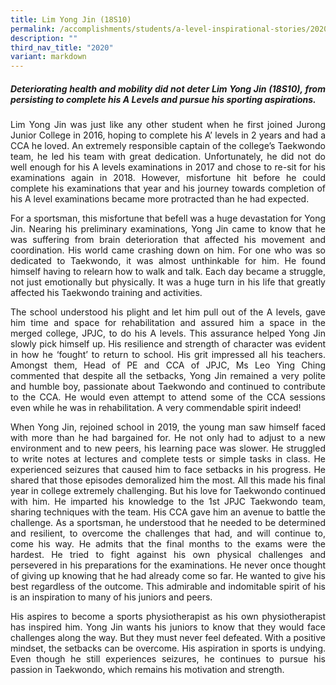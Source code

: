 ```yaml
---
title: Lim Yong Jin (18S10)
permalink: /accomplishments/students/a-level-inspirational-stories/2020/lim-yong-jin/
description: ""
third_nav_title: "2020"
variant: markdown
---
```

<div align="justify">
<h5>Deteriorating health and mobility did not deter Lim Yong Jin (18S10), from persisting to complete his A Levels and pursue his sporting aspirations.</h5>

<p>
Lim Yong Jin was just like any other student when he first joined Jurong Junior College in 2016, hoping to complete his A’ levels in 2 years and had a CCA he loved. An extremely responsible captain of the college’s Taekwondo team, he led his team with great dedication. Unfortunately, he did not do well enough for his A levels examinations in 2017 and chose to re-sit for his examinations again in 2018. However, misfortune hit before he could complete his examinations that year and his journey towards completion of his A level examinations became more protracted than he had expected.</p>

<p>
For a sportsman, this misfortune that befell was a huge devastation for Yong Jin. Nearing his preliminary examinations, Yong Jin came to know that he was suffering from brain deterioration that affected his movement and coordination. His world came crashing down on him. For one who was so dedicated to Taekwondo, it was almost unthinkable for him. He found himself having to relearn how to walk and talk. Each day became a struggle, not just emotionally but physically. It was a huge turn in his life that greatly affected his Taekwondo training and activities.</p>

<p>
The school understood his plight and let him pull out of the A levels, gave him time and space for rehabilitation and assured him a space in the merged college, JPJC, to do his A levels. This assurance helped Yong Jin slowly pick himself up. His resilience and strength of character was evident in how he ‘fought’ to return to school. His grit impressed all his teachers. Amongst them, Head of PE and CCA of JPJC, Ms Leo Ying Ching commented that despite all the setbacks, Yong Jin remained a very polite and humble boy, passionate about Taekwondo and continued to contribute to the CCA. He would even attempt to attend some of the CCA sessions even while he was in rehabilitation. A very commendable spirit indeed!</p>

<p>
When Yong Jin, rejoined school in 2019, the young man saw himself faced with more than he had bargained for. He not only had to adjust to a new environment and to new peers, his learning pace was slower. He struggled to write notes at lectures and complete tests or simple tasks in class. He experienced seizures that caused him to face setbacks in his progress. He shared that those episodes demoralized him the most. All this made his final year in college extremely challenging. But his love for Taekwondo continued with him. He imparted his knowledge to the 1st JPJC Taekwondo team, sharing techniques with the team. His CCA gave him an avenue to battle the challenge. As a sportsman, he understood that he needed to be determined and resilient, to overcome the challenges that had, and will continue to, come his way. He admits that the final months to the exams were the hardest. He tried to fight against his own physical challenges and persevered in his preparations for the examinations. He never once thought of giving up knowing that he had already come so far. He wanted to give his best regardless of the outcome. This admirable and indomitable spirit of his is an inspiration to many of his juniors and peers.</p>

<p>
His aspires to become a sports physiotherapist as his own physiotherapist has inspired him. Yong Jin wants his juniors to know that they would face challenges along the way. But they must never feel defeated. With a positive mindset, the setbacks can be overcome. His aspiration in sports is undying. Even though he still experiences seizures, he continues to pursue his passion in Taekwondo, which remains his motivation and strength.</p></div>
